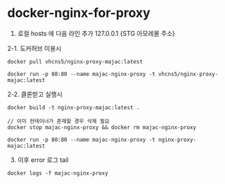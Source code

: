 # docker-nginx-for-proxy

1. 로컬 hosts 에 다음 라인 추가
127.0.0.1 {STG 아모레몰 주소}

2-1. 도커허브 이용시
```
docker pull vhcns5/nginx-proxy-majac:latest
```
```
docker run -p 80:80 --name majac-nginx-proxy -t vhcns5/nginx-proxy-majac:latest
```

2-2. 클론받고 실행시
```
docker build -t nginx-proxy-majac:latest .
```
```
// 이미 컨테이너가 존재할 경우 삭제 필요
docker stop majac-nginx-proxy && docker rm majac-nginx-proxy
```
```
docker run -p 80:80 --name majac-nginx-proxy -t nginx-proxy-majac:latest
```

3. 이후 error 로그 tail
```
docker logs -f majac-nginx-proxy
```